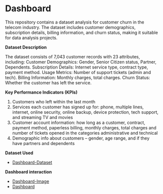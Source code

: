 # Dashboard
This repository contains a dataset analysis for customer churn in the telecom industry. The dataset includes customer demographics, subscription details, billing information, and churn status, making it suitable for data analysis projects.

**Dataset Description**

The dataset consists of 7,043 customer records with 23 attributes, including:
Customer Demographics: Gender, Senior Citizen status, Partner, Dependents.
Subscription Details: Internet service type, contract type, payment method.
Usage Metrics: Number of support tickets (admin and tech).
Billing Information: Monthly charges, total charges.
Churn Status: Whether the customer has left the service.

**Key Performance Indicators (KPIs)**

1) Customers who left within the last month
2) Services each customer has signed up for: phone, multiple lines, internet, online security, online backup, device protection, tech 
support, and streaming TV and movies
3) Customer account information: how long as a customer, contract, payment method, paperless billing, monthly charges, total charges 
and number of tickets opened in the categories administrative and technical
4) Demographic info about customers – gender, age range, and if they have partners and dependents

**Dataset Used**
- <a href="https://github.com/OMKar-dev-source/Dashboard/blob/main/02%20Churn-Dataset.xlsx">Dashboard-Dataset</a>

**Dashboard interaction**
- <a href="https://github.com/OMKar-dev-source/Dashboard/blob/main/Churn%20dataset.png">Dashboard-Image</a>
- <a href="https://github.com/OMKar-dev-source/Dashboard/blob/main/Forage%202.pbix">Dashboard</a>
